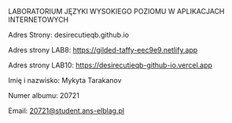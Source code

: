 LABORATORIUM JĘZYKI WYSOKIEGO POZIOMU W APLIKACJACH INTERNETOWYCH

Adres Strony: desirecutieqb.github.io

Adres strony LAB8: https://gilded-taffy-eec9e9.netlify.app

Adres strony LAB10: https://desirecutieqb-github-io.vercel.app

Imię i nazwisko: Mykyta Tarakanov

Numer albumu: 20721

Email: 20721@student.ans-elblag.pl


